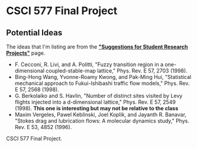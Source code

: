 CSCI 577 Final Project
======================

## Potential Ideas
The ideas that I'm listing are from the __["Suggestions for Student Research Projects"](http://physics.clarku.edu/sip/projects.html "Project Ideas Page")__ page. 

  - F. Cecconi, R. Livi, and A. Politti, "Fuzzy transition region in a one-dimensional coupled-stable-map lattice," Phys. Rev. E 57, 2703 (1998). 
  - Bing-Hong Wang, Yvonne-Roamy Kwong, and Pak-Ming Hui, "Statistical mechanical approach to Fukui-Ishibashi traffic flow models," Phys. Rev. E 57, 2568 (1998). 
  - G. Berkolaiko and S. Havlin, "Number of distinct sites visited by Levy flights injected into a d-dimensional lattice," Phys. Rev. E 57, 2549 (1998). __This one is interesting but may not be relative to the class__
  - Maxim Vergeles, Pawel Keblinski, Joel Koplik, and Jayanth R. Banavar, "Stokes drag and lubrication flows: A molecular dynamics study," Phys. Rev. E 53, 4852 (1996). 



CSCI 577 Final Project. 
